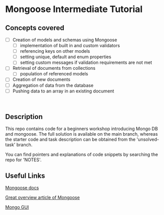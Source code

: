 # Mongoose Intermediate Tutorial

## Concepts covered

- [ ] Creation of models and schemas using Mongoose
  - [ ] implementation of built in and custom validators
  - [ ] referencing keys on other models
  - [ ] setting unique, default and enum properties
  - [ ] setting custom messages if validation requirements are not met
- [ ] Retrieval of documents from collections
  - [ ] population of referenced models
- [ ] Creation of new documents
- [ ] Aggregation of data from the database
- [ ] Pushing data to an array in an existing document

<br>

## Description

This repo contains code for a beginners workshop introducing Mongo DB and mongoose. The full solution is available on the main branch, whereas the starter code and task description can be obtained from the 'unsolved-task' branch.

You can find pointers and explanations of code snippets by searching the repo for 'NOTES'.

## Useful Links

[Mongoose docs](https://mongoosejs.com/)

[Great overview article of Mongoose](https://blog.cloudboost.io/everything-you-need-to-know-about-mongoose-63fcf8564d52)

[Mongo GUI](https://robomongo.org/download)
